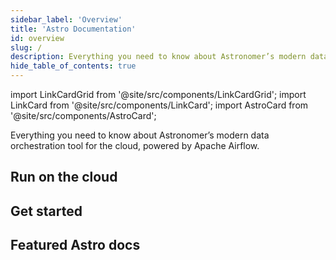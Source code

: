 ```yaml
---
sidebar_label: 'Overview'
title: 'Astro Documentation'
id: overview
slug: /
description: Everything you need to know about Astronomer’s modern data orchestration tool for the cloud, powered by Apache Airflow.
hide_table_of_contents: true
---
```


import LinkCardGrid from '@site/src/components/LinkCardGrid';
import LinkCard from '@site/src/components/LinkCard';
import AstroCard from '@site/src/components/AstroCard';

<p class="DocItem__header-description">Everything you need to know about Astronomer’s modern data orchestration tool for the cloud, powered by Apache Airflow.</p>

<AstroCard />

## Run on the cloud

<LinkCardGrid>
  <LinkCard topIcon label="Create a Deployment" description="A Deployment is an instance of Apache Airflow hosted on Astro." href="/astro/create-deployment" icon="/img/deployment.svg" />
  <LinkCard topIcon label="Deploy code" description="Get your DAGs up and running on Astro." href="/astro/deploy-code" icon="/img/code.svg" />
  <LinkCard topIcon label="Automate with CI/CD" description="Push code to Astro using templates for popular CI/CD tools." href="/astro/ci-cd" icon="/img/automation.svg" />
</LinkCardGrid>

## Get started

<LinkCardGrid>
  <LinkCard label="I'm unfamiliar with Astro and Apache Airflow" description="Use tutorials and concepts to learn everything you need to know about Apache Airflow and Astro." href="/learn/overview" icon="/img/airflow-logo.png" />
  <LinkCard label="I'm ready to create my first project" description="Learn how to create an Astro project and run it locally with the Astro command-line interface (CLI)." href="/astro/create-project" icon="/img/astro-monogram.svg" />
</LinkCardGrid>

## Featured Astro docs

<LinkCardGrid>
  <LinkCard truncate label="Develop your Astro project" description="Add Airflow dependencies and customize an Astro project to meet the unique requirements of your organization." href="/astro/develop-project" />
  <LinkCard truncate label="Automate code deploys with CI/CD" description="Configure your Airflow environments to run faster and cost less." href="/astro/ci-cd" />
  <LinkCard truncate label="Deploy code to Astro" description="Use the Astro CLI to push your Astro project and your DAG code to a Deployment" href="/astro/deploy-code" />
</LinkCardGrid>
